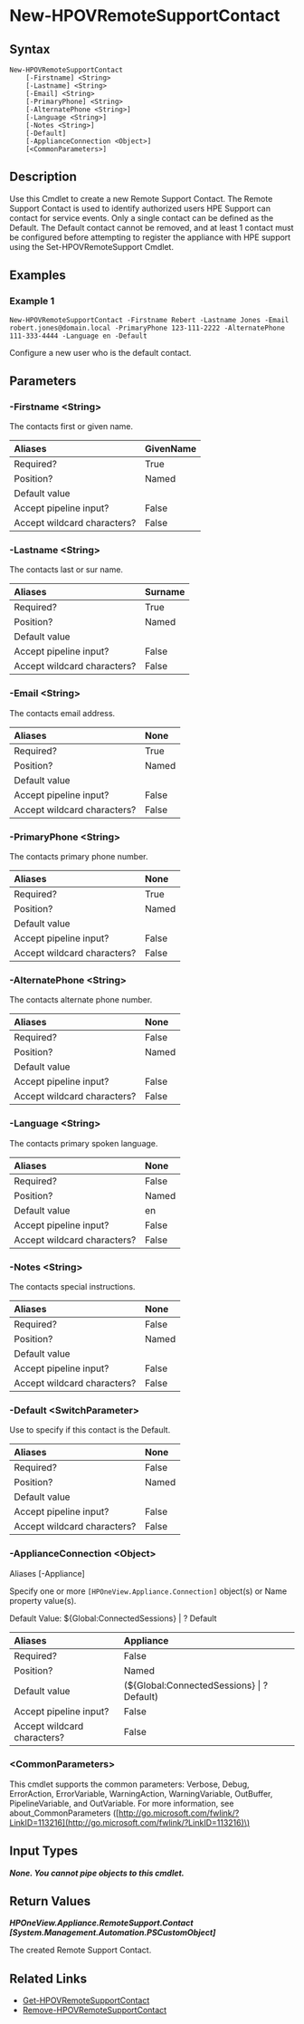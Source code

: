 ﻿---
description: Configure new Remote Support contact.
---

# New-HPOVRemoteSupportContact

## Syntax

```text
New-HPOVRemoteSupportContact
    [-Firstname] <String>
    [-Lastname] <String>
    [-Email] <String>
    [-PrimaryPhone] <String>
    [-AlternatePhone <String>]
    [-Language <String>]
    [-Notes <String>]
    [-Default]
    [-ApplianceConnection <Object>]
    [<CommonParameters>]
```

## Description

Use this Cmdlet to create a new Remote Support Contact.  The Remote Support Contact is used to identify authorized users HPE Support can contact for service events.  Only a single contact can be defined as the Default.  The Default contact cannot be removed, and at least 1 contact must be configured before attempting to register the appliance with HPE support using the Set-HPOVRemoteSupport Cmdlet. 

## Examples

###  Example 1 

```text
New-HPOVRemoteSupportContact -Firstname Rebert -Lastname Jones -Email robert.jones@domain.local -PrimaryPhone 123-111-2222 -AlternatePhone 111-333-4444 -Language en -Default

```

Configure a new user who is the default contact.

## Parameters

### -Firstname &lt;String&gt;

The contacts first or given name.

| Aliases | GivenName |
| :--- | :--- |
| Required? | True |
| Position? | Named |
| Default value |  |
| Accept pipeline input? | False |
| Accept wildcard characters? | False |

### -Lastname &lt;String&gt;

The contacts last or sur name.

| Aliases | Surname |
| :--- | :--- |
| Required? | True |
| Position? | Named |
| Default value |  |
| Accept pipeline input? | False |
| Accept wildcard characters? | False |

### -Email &lt;String&gt;

The contacts email address.

| Aliases | None |
| :--- | :--- |
| Required? | True |
| Position? | Named |
| Default value |  |
| Accept pipeline input? | False |
| Accept wildcard characters? | False |

### -PrimaryPhone &lt;String&gt;

The contacts primary phone number.

| Aliases | None |
| :--- | :--- |
| Required? | True |
| Position? | Named |
| Default value |  |
| Accept pipeline input? | False |
| Accept wildcard characters? | False |

### -AlternatePhone &lt;String&gt;

The contacts alternate phone number.

| Aliases | None |
| :--- | :--- |
| Required? | False |
| Position? | Named |
| Default value |  |
| Accept pipeline input? | False |
| Accept wildcard characters? | False |

### -Language &lt;String&gt;

The contacts primary spoken language.

| Aliases | None |
| :--- | :--- |
| Required? | False |
| Position? | Named |
| Default value | en |
| Accept pipeline input? | False |
| Accept wildcard characters? | False |

### -Notes &lt;String&gt;

The contacts special instructions.

| Aliases | None |
| :--- | :--- |
| Required? | False |
| Position? | Named |
| Default value |  |
| Accept pipeline input? | False |
| Accept wildcard characters? | False |

### -Default &lt;SwitchParameter&gt;

Use to specify if this contact is the Default.

| Aliases | None |
| :--- | :--- |
| Required? | False |
| Position? | Named |
| Default value |  |
| Accept pipeline input? | False |
| Accept wildcard characters? | False |

### -ApplianceConnection &lt;Object&gt;

Aliases [-Appliance]

Specify one or more `[HPOneView.Appliance.Connection]` object(s) or Name property value(s).

Default Value: ${Global:ConnectedSessions} | ? Default

| Aliases | Appliance |
| :--- | :--- |
| Required? | False |
| Position? | Named |
| Default value | (${Global:ConnectedSessions} &vert; ? Default) |
| Accept pipeline input? | False |
| Accept wildcard characters? | False |

### &lt;CommonParameters&gt;

This cmdlet supports the common parameters: Verbose, Debug, ErrorAction, ErrorVariable, WarningAction, WarningVariable, OutBuffer, PipelineVariable, and OutVariable. For more information, see about\_CommonParameters \([http://go.microsoft.com/fwlink/?LinkID=113216](http://go.microsoft.com/fwlink/?LinkID=113216)\)

## Input Types

_**None.  You cannot pipe objects to this cmdlet.**_

## Return Values

_**HPOneView.Appliance.RemoteSupport.Contact [System.Management.Automation.PSCustomObject]**_

The created Remote Support Contact.


## Related Links

* [Get-HPOVRemoteSupportContact](get-hpovremotesupportcontact.md)
* [Remove-HPOVRemoteSupportContact](remove-hpovremotesupportcontact.md)
